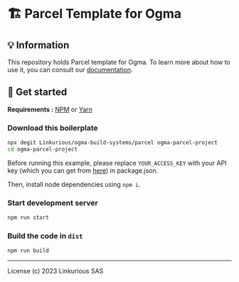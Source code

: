 # 🏗 Parcel Template for Ogma

## 💡 Information

This repository holds Parcel template for Ogma. To learn more about how to use it, you can consult our [documentation](https://ogma.linkurio.us).

## 🚀 Get started

**Requirements :** [NPM](https://npmjs.com/) or [Yarn](https://yarnpkg.com/)

### Download this boilerplate

```sh
npx degit Linkurious/ogma-build-systems/parcel ogma-parcel-project
cd ogma-parcel-project
```

Before running this example, please replace `YOUR_ACCESS_KEY` with your API key (which you can get from [here](https://get.linkurio.us)) in package.json.

Then, install node dependencies using `npm i`.

### Start development server

```sh
npm run start
```

### Build the code in `dist`

```sh
npm run build
```

---

License (c) 2023 Linkurious SAS
